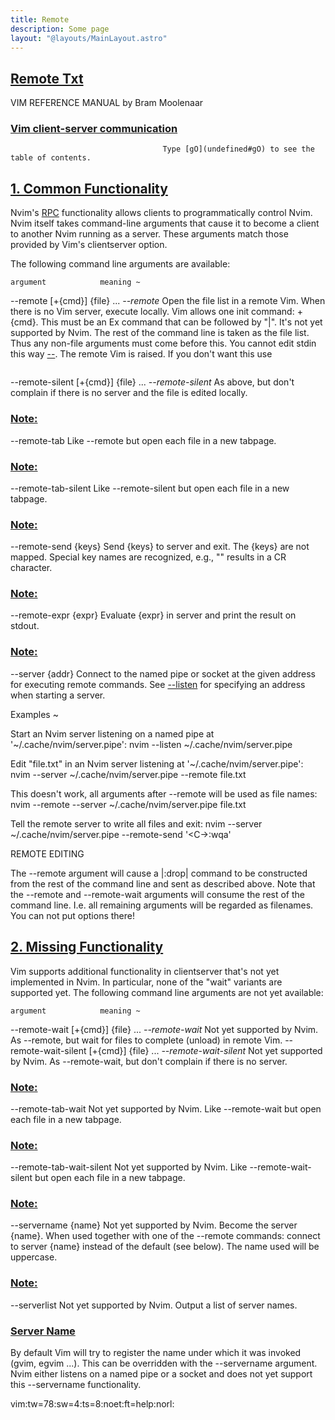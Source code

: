 ```yaml
---
title: Remote
description: Some page
layout: "@layouts/MainLayout.astro"
---
```



## <a id="Nvim" class="section-title" href="#Nvim"> Remote Txt</a> 

VIM REFERENCE MANUAL    by Bram Moolenaar


### <a id="client-server" class="section-title" href="#client-server">Vim client-server communication</a>

                                      Type [gO](undefined#gO) to see the table of contents.


## <a id="clientserver" class="section-title" href="#clientserver">1. Common Functionality</a> 

Nvim's [RPC](undefined#RPC) functionality allows clients to programmatically control Nvim. Nvim
itself takes command-line arguments that cause it to become a client to another
Nvim running as a server. These arguments match those provided by Vim's
clientserver option.

The following command line arguments are available:

    argument			meaning	~

   --remote [+{cmd}] {file} ...					*--remote*
				Open the file list in a remote Vim.  When
				there is no Vim server, execute locally.
				Vim allows one init command: +{cmd}.
				This must be an Ex command that can be
				followed by "|". It's not yet supported by
				Nvim.
				The rest of the command line is taken as the
				file list.  Thus any non-file arguments must
				come before this.
				You cannot edit stdin this way [--](undefined#--).
				The remote Vim is raised.  If you don't want
				this use
```				 nvim --remote-send "<C-\><C-N>:n filename<CR>"
```

   --remote-silent [+{cmd}] {file} ...			*--remote-silent*
				As above, but don't complain if there is no
				server and the file is edited locally.
### <a id="--remote-tab" class="section-title" href="#--remote-tab">Note:</a>
   --remote-tab			Like --remote but open each file in a new
				tabpage.
### <a id="--remote-tab-silent" class="section-title" href="#--remote-tab-silent">Note:</a>
   --remote-tab-silent		Like --remote-silent but open each file in a
				new tabpage.
### <a id="--remote-send" class="section-title" href="#--remote-send">Note:</a>
   --remote-send {keys}		Send {keys} to server and exit.  The {keys}
   				are not mapped.  Special key names are
				recognized, e.g., "<CR>" results in a CR
				character.
### <a id="--remote-expr" class="section-title" href="#--remote-expr">Note:</a>
   --remote-expr {expr}		Evaluate {expr} in server and print the result
				on stdout.
### <a id="--server" class="section-title" href="#--server">Note:</a>
   --server {addr}		Connect to the named pipe or socket at the
				given address for executing remote commands.
				See [--listen](undefined#--listen) for specifying an address when
				starting a server.

Examples ~

Start an Nvim server listening on a named pipe at '~/.cache/nvim/server.pipe':
    nvim --listen ~/.cache/nvim/server.pipe

Edit "file.txt" in an Nvim server listening at '~/.cache/nvim/server.pipe':
    nvim --server ~/.cache/nvim/server.pipe --remote file.txt

This doesn't work, all arguments after --remote will be used as file names:
    nvim --remote --server ~/.cache/nvim/server.pipe file.txt

Tell the remote server to write all files and exit:
    nvim --server ~/.cache/nvim/server.pipe --remote-send '<C-\><C-N>:wqa<CR>'


REMOTE EDITING

The --remote argument will cause a |:drop| command to be constructed from the
rest of the command line and sent as described above.
Note that the --remote and --remote-wait arguments will consume the rest of
the command line.  I.e. all remaining arguments will be regarded as filenames.
You can not put options there!


## <a id="E5600 clientserver-missing" class="section-title" href="#E5600 clientserver-missing">2. Missing Functionality</a> 

Vim supports additional functionality in clientserver that's not yet
implemented in Nvim. In particular, none of the "wait" variants are supported
yet. The following command line arguments are not yet available:

    argument			meaning	~

   --remote-wait [+{cmd}] {file} ...				*--remote-wait*
				Not yet supported by Nvim.
				As --remote, but wait for files to complete
				(unload) in remote Vim.
   --remote-wait-silent [+{cmd}] {file} ...		*--remote-wait-silent*
				Not yet supported by Nvim.
				As --remote-wait, but don't complain if there
				is no server.
### <a id="--remote-tab-wait" class="section-title" href="#--remote-tab-wait">Note:</a>
   --remote-tab-wait		Not yet supported by Nvim.
				Like --remote-wait but open each file in a new
				tabpage.
### <a id="--remote-tab-wait-silent" class="section-title" href="#--remote-tab-wait-silent">Note:</a>
   --remote-tab-wait-silent	Not yet supported by Nvim.
				Like --remote-wait-silent but open each file
				in a new tabpage.
### <a id="--servername" class="section-title" href="#--servername">Note:</a>
   --servername {name}          Not yet supported by Nvim.
				Become the server {name}.  When used together
                                with one of the --remote commands: connect to
                                server {name} instead of the default (see
                                below).  The name used will be uppercase.

### <a id="--serverlist" class="section-title" href="#--serverlist">Note:</a>
   --serverlist			Not yet supported by Nvim.
				Output a list of server names.




### <a id="client-server-name" class="section-title" href="#client-server-name">Server Name</a>

By default Vim will try to register the name under which it was invoked (gvim,
egvim ...).  This can be overridden with the --servername argument.  Nvim
either listens on a named pipe or a socket and does not yet support this
--servername functionality.

 vim:tw=78:sw=4:ts=8:noet:ft=help:norl:

